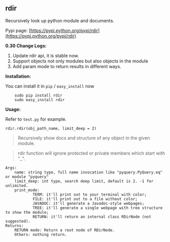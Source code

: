 ## rdir
Recursively look up python module and documents.

Pypi page: [https://pypi.python.org/pypi/rdir](https://pypi.python.org/pypi/rdir)

**0.30 Change Logs:**

1. Update rdir api, it is stable now.
2. Support objects not only modules but also objects in the module
3. Add param mode to return results in different ways.


**Installation:**

You can install it in `pip` / `easy_install` now

        sudo pip install rdir
        sudo easy_install rdir

**Usage:**
  
Refer to `test.py` for example.
 
    rdir.rdir(obj_path_name, limit_deep = 2)
    
    
> Recursively show docs and structure of any object in the given module.

> rdir function will ignore protected or private members which start with "_".

    Args:
        name: string type, full name invocation like "pyquery.PyQuery.eq" or module "pyquery"
        limit_deep: int type, search deep limit, default is 2. -1 for unlimited.
        print_mode:
                TERM: it'll print out to your terminal with color;
                FILE: it'll print out to a file without color;
                JAVADOC: it'll generate a Javadoc-style webpages;
                TREE: it'll generate a single webpage with tree structure to show the module;
                RETURN: it'll return an internal class RDirNode (not suggested).
    Returns:
        RETURN mode: Return a root node of RDirNode.
        Others: nothing return.
